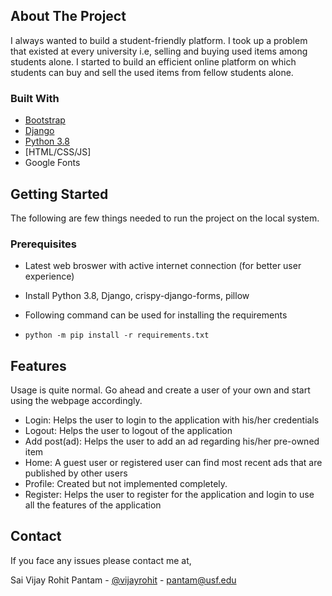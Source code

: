 <!-- ABOUT THE PROJECT -->

## About The Project

I always wanted to build a student-friendly platform. I took up a problem that existed at every university i.e, selling and buying used items among students alone. I started to build an efficient online platform on which students can buy and sell the used items from fellow students alone.

### Built With

- [Bootstrap](https://getbootstrap.com)
- [Django](https://www.djangoproject.com/)
- [Python 3.8](https://www.python.org/downloads/release/python-380/)
- [HTML/CSS/JS]
- Google Fonts

<!-- GETTING STARTED -->

## Getting Started

The following are few things needed to run the project on the local system.

### Prerequisites

- Latest web broswer with active internet connection (for better user experience)
- Install Python 3.8, Django, crispy-django-forms, pillow
- Following command can be used for installing the requirements

- `python -m pip install -r requirements.txt`
<!-- USAGE EXAMPLES -->

## Features

Usage is quite normal. Go ahead and create a user of your own and start using the webpage accordingly.

- Login: Helps the user to login to the application with his/her credentials
- Logout: Helps the user to logout of the application
- Add post(ad): Helps the user to add an ad regarding his/her pre-owned item
- Home: A guest user or registered user can find most recent ads that are published by other users
- Profile: Created but not implemented completely.
- Register: Helps the user to register for the application and login to use all the features of the application

<!-- CONTACT -->

## Contact

If you face any issues please contact me at,

Sai Vijay Rohit Pantam - [@vijayrohit](https://github.com/vijayrohit) - pantam@usf.edu
